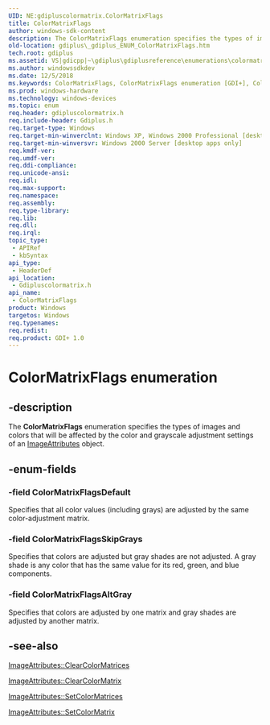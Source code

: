 ```yaml
---
UID: NE:gdipluscolormatrix.ColorMatrixFlags
title: ColorMatrixFlags
author: windows-sdk-content
description: The ColorMatrixFlags enumeration specifies the types of images and colors that will be affected by the color and grayscale adjustment settings of an ImageAttributes object.
old-location: gdiplus\_gdiplus_ENUM_ColorMatrixFlags.htm
tech.root: gdiplus
ms.assetid: VS|gdicpp|~\gdiplus\gdiplusreference\enumerations\colormatrixflags.htm
ms.author: windowssdkdev
ms.date: 12/5/2018
ms.keywords: ColorMatrixFlags, ColorMatrixFlags enumeration [GDI+], ColorMatrixFlagsAltGray, ColorMatrixFlagsDefault, ColorMatrixFlagsSkipGrays, _gdiplus_ENUM_ColorMatrixFlags, gdiplus._gdiplus_ENUM_ColorMatrixFlags, gdipluscolormatrix/ColorMatrixFlags, gdipluscolormatrix/ColorMatrixFlagsAltGray, gdipluscolormatrix/ColorMatrixFlagsDefault, gdipluscolormatrix/ColorMatrixFlagsSkipGrays
ms.prod: windows-hardware
ms.technology: windows-devices
ms.topic: enum
req.header: gdipluscolormatrix.h
req.include-header: Gdiplus.h
req.target-type: Windows
req.target-min-winverclnt: Windows XP, Windows 2000 Professional [desktop apps only]
req.target-min-winversvr: Windows 2000 Server [desktop apps only]
req.kmdf-ver: 
req.umdf-ver: 
req.ddi-compliance: 
req.unicode-ansi: 
req.idl: 
req.max-support: 
req.namespace: 
req.assembly: 
req.type-library: 
req.lib: 
req.dll: 
req.irql: 
topic_type:
 - APIRef
 - kbSyntax
api_type:
 - HeaderDef
api_location:
 - Gdipluscolormatrix.h
api_name:
 - ColorMatrixFlags
product: Windows
targetos: Windows
req.typenames: 
req.redist: 
req.product: GDI+ 1.0
---
```


# ColorMatrixFlags enumeration


## -description


The <b>ColorMatrixFlags</b> enumeration specifies the types of images and colors that will be affected by the color and grayscale adjustment settings of an 
			<a href="https://msdn.microsoft.com/en-us/library/ms534464(v=VS.85).aspx">ImageAttributes</a> object.


## -enum-fields




### -field ColorMatrixFlagsDefault

Specifies that all color values (including grays) are adjusted by the same color-adjustment matrix. 


### -field ColorMatrixFlagsSkipGrays

Specifies that colors are adjusted but gray shades are not adjusted. A gray shade is any color that has the same value for its red, green, and blue components. 


### -field ColorMatrixFlagsAltGray

Specifies that colors are adjusted by one matrix and gray shades are adjusted by another matrix. 


## -see-also




<a href="https://msdn.microsoft.com/en-us/library/ms535416(v=VS.85).aspx">ImageAttributes::ClearColorMatrices</a>



<a href="https://msdn.microsoft.com/en-us/library/ms535417(v=VS.85).aspx">ImageAttributes::ClearColorMatrix</a>



<a href="https://msdn.microsoft.com/en-us/library/ms535430(v=VS.85).aspx">ImageAttributes::SetColorMatrices</a>



<a href="https://msdn.microsoft.com/en-us/library/ms535431(v=VS.85).aspx">ImageAttributes::SetColorMatrix</a>
 

 

